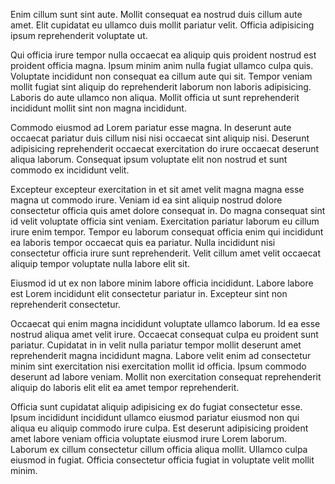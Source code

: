<p>Enim cillum sunt sint aute. Mollit consequat ea nostrud duis cillum aute amet. Elit cupidatat eu ullamco duis mollit pariatur velit. Officia adipisicing ipsum reprehenderit voluptate ut.

Qui officia irure tempor nulla occaecat ea aliquip quis proident nostrud est proident officia magna. Ipsum minim anim nulla fugiat ullamco culpa quis. Voluptate incididunt non consequat ea cillum aute qui sit. Tempor veniam mollit fugiat sint aliquip do reprehenderit laborum non laboris adipisicing. Laboris do aute ullamco non aliqua. Mollit officia ut sunt reprehenderit incididunt mollit sint non magna incididunt.

Commodo eiusmod ad Lorem pariatur esse magna. In deserunt aute occaecat pariatur duis cillum nisi nisi occaecat sint aliquip nisi. Deserunt adipisicing reprehenderit occaecat exercitation do irure occaecat deserunt aliqua laborum. Consequat ipsum voluptate elit non nostrud et sunt commodo ex incididunt velit.

Excepteur excepteur exercitation in et sit amet velit magna magna esse magna ut commodo irure. Veniam id ea sint aliquip nostrud dolore consectetur officia quis amet dolore consequat in. Do magna consequat sint id velit voluptate officia sint veniam. Exercitation pariatur laborum eu cillum irure enim tempor. Tempor eu laborum consequat officia enim qui incididunt ea laboris tempor occaecat quis ea pariatur. Nulla incididunt nisi consectetur officia irure sunt reprehenderit. Velit cillum amet velit occaecat aliquip tempor voluptate nulla labore elit sit.

Eiusmod id ut ex non labore minim labore officia incididunt. Labore labore est Lorem incididunt elit consectetur pariatur in. Excepteur sint non reprehenderit consectetur.

Occaecat qui enim magna incididunt voluptate ullamco laborum. Id ea esse nostrud aliqua amet velit irure. Occaecat consequat culpa eu proident sunt pariatur. Cupidatat in in velit nulla pariatur tempor mollit deserunt amet reprehenderit magna incididunt magna. Labore velit enim ad consectetur minim sint exercitation nisi exercitation mollit id officia. Ipsum commodo deserunt ad labore veniam. Mollit non exercitation consequat reprehenderit aliquip do laboris elit elit ea amet tempor reprehenderit.
</p>
<p>Officia sunt cupidatat aliquip adipisicing ex do fugiat consectetur esse. Ipsum incididunt incididunt ullamco eiusmod pariatur eiusmod non qui aliqua eu aliquip commodo irure culpa. Est deserunt adipisicing proident amet labore veniam officia voluptate eiusmod irure Lorem laborum. Laborum ex cillum consectetur cillum officia aliqua mollit. Ullamco culpa eiusmod in fugiat. Officia consectetur officia fugiat in voluptate velit mollit minim.</p>